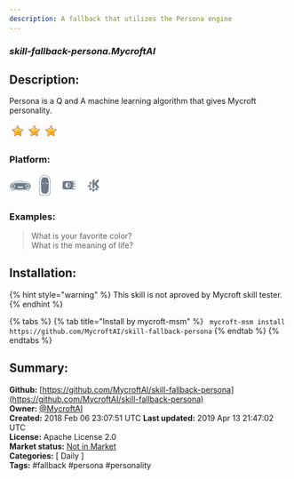 ```yaml
---
description: A fallback that utilizes the Persona engine
---
```


### _skill-fallback-persona.MycroftAI_  
## Description:  
Persona is a Q and A machine learning algorithm that gives Mycroft personality.  
  
![](../.gitbook/assets/star.png)![](../.gitbook/assets/star.png)![](../.gitbook/assets/star.png)  
  
### Platform:  
 ![Mark I](../.gitbook/assets/mark-1-icon.png)  ![Mark II](../.gitbook/assets/mark-2-icon.png)  ![Picroft](../.gitbook/assets/picroft-icon.png)  ![plasmoid](../.gitbook/assets/kde.png)   
### Examples:  
> What is your favorite color?  
> What is the meaning of life?  
  
## Installation:  
{% hint style="warning" %}
This skill is not aproved by Mycroft skill tester.
{% endhint %}
    
{% tabs %}
{% tab title="Install by mycroft-msm" %}
``` mycroft-msm install https://github.com/MycroftAI/skill-fallback-persona```
{% endtab %}
  {% endtabs %}
    
## Summary:  
**Github:** [https://github.com/MycroftAI/skill-fallback-persona](https://github.com/MycroftAI/skill-fallback-persona)  
**Owner:** [@MycroftAI](https://github.com/MycroftAI)  
**Created:** 2018 Feb 06 23:07:51 UTC  **Last updated:** 2019 Apr 13 21:47:02 UTC  
**License:** Apache License 2.0  
**Market status:** [Not in Market](https://market.mycroft.ai/skill/)  
**Categories:** [ Daily ]   
**Tags:** \#fallback \#persona \#personality   
